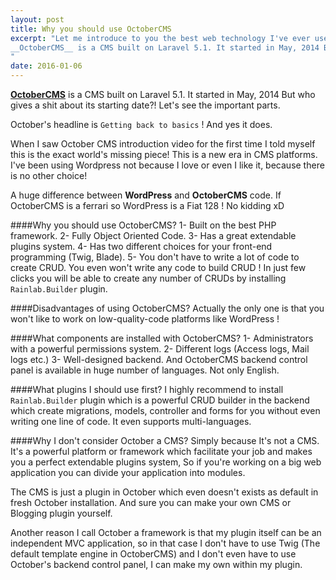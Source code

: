 ```yaml
---
layout: post
title: Why you should use OctoberCMS
excerpt: "Let me introduce to you the best web technology I've ever used in my life.
__OctoberCMS__ is a CMS built on Laravel 5.1. It started in May, 2014 But who gives a shit about its starting date?! Let's see the important parts.
"
date: 2016-01-06
---
```


[__OctoberCMS__][] is a CMS built on Laravel 5.1. It started in May, 2014 But who gives a shit about its starting date?! Let's see the important parts.

October's headline is `Getting back to basics` ! And yes it does.

When I saw October CMS introduction video for the first time I told myself this is the exact world's missing piece! This is a new era in CMS platforms. I've been using Wordpress not because I love or even I like it, because there is no other choice!

A huge difference between __WordPress__ and __OctoberCMS__ code. If OctoberCMS is a ferrari so WordPress is a Fiat 128 ! No kidding xD

####Why you should use OctoberCMS?
1- Built on the best PHP framework.
2- Fully Object Oriented Code.
3- Has a great extendable plugins system.
4- Has two different choices for your front-end programming (Twig, Blade).
5- You don't have to write a lot of code to create CRUD. You even won't write any code to build CRUD ! In just few clicks you will be able to create any number of CRUDs by installing `Rainlab.Builder` plugin.

####Disadvantages of using OctoberCMS?
Actually the only one is that you won't like to work on low-quality-code platforms like WordPress !

####What components are installed with OctoberCMS?
1- Administrators with a powerful permissions system.
2- Different logs (Access logs, Mail logs etc.)
3- Well-designed backend.
And OctoberCMS backend control panel is available in huge number of languages. Not only English.

####What plugins I should use first?
I highly recommend to install `Rainlab.Builder` plugin which is a powerful CRUD builder in the backend which create migrations, models, controller and forms for you without even writing one line of code. It even supports multi-languages.


####Why I don't consider October a CMS?
Simply because It's not a CMS. It's a powerful platform or framework which facilitate your job and makes you a perfect extendable plugins system, So if you're working on a big web application you can divide your application into modules.

The CMS is just a plugin in October which even doesn't exists as default in fresh October installation. And sure you can make your own CMS or Blogging plugin yourself.

Another reason I call October a framework is that my plugin itself can be an independent MVC application, so in that case I don't have to use Twig (The default template engine in OctoberCMS) and I don't even have to use October's backend control panel, I can make my own within my plugin.

[__OctoberCMS__]: http://octobercms.com/
